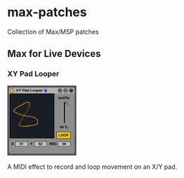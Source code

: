 # max-patches
Collection of Max/MSP patches

## Max for Live Devices

### XY Pad Looper

![XY Pad Looper](https://raw.githubusercontent.com/tuchella/max-patches/master/doc/img/xy_pad_looper.png)

A MIDI effect to record and loop movement on an X/Y pad.